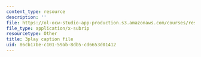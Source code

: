 ```yaml
---
content_type: resource
description: ''
file: https://ol-ocw-studio-app-production.s3.amazonaws.com/courses/res-5-0001-digital-lab-techniques-manual-spring-2007/86cb17bec10159ab8db5cd6653d01412_8djXBVSrDRw.vtt
file_type: application/x-subrip
resourcetype: Other
title: 3play caption file
uid: 86cb17be-c101-59ab-8db5-cd6653d01412
---
```

